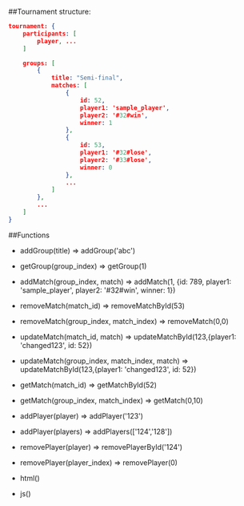 ##Tournament structure:

```json
tournament: {
    participants: [
        player, ...
    ]

    groups: [
        {
            title: "Semi-final",
            matches: [
                {
                    id: 52,
                    player1: 'sample_player',
                    player2: '#32#win',
                    winner: 1 
                },
                {
                    id: 53,
                    player1: '#32#lose',
                    player2: '#33#lose',
                    winner: 0
                },
                ...
            ]
        },
        ...
    ]
}
```

##Functions

- addGroup(title) => addGroup('abc')
- getGroup(group_index) => getGroup(1)

- addMatch(group_index, match) => addMatch(1, {id: 789, player1: 'sample_player', player2: '#32#win', winner: 1})
- removeMatch(match_id) => removeMatchById(53)
- removeMatch(group_index, match_index) => removeMatch(0,0)
- updateMatch(match_id, match) => updateMatchById(123,{player1: 'changed123', id: 52})
- updateMatch(group_index, match_index, match) => updateMatchById(123,{player1: 'changed123', id: 52})
- getMatch(match_id) => getMatchById(52)
- getMatch(group_index, match_index) => getMatch(0,10)

- addPlayer(player) => addPlayer('123')
- addPlayer(players) => addPlayers(['124','128'])
- removePlayer(player) => removePlayerById('124')
- removePlayer(player_index) => removePlayer(0)

- html()
- js()


